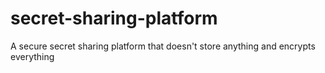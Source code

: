 # secret-sharing-platform
A secure secret sharing platform that doesn't store anything and encrypts everything
